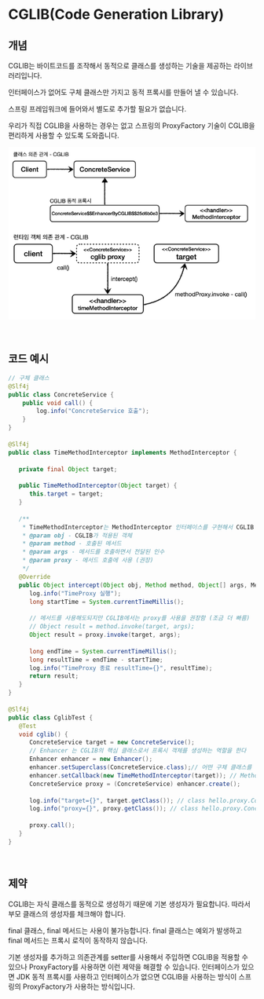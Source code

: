 # CGLIB(Code Generation Library)

## 개념

CGLIB는 바이트코드를 조작해서 동적으로 클래스를 생성하는 기술을 제공하는 라이브러리입니다.

인터페이스가 없어도 구체 클래스만 가지고 동적 프록시를 만들어 낼 수 있습니다.

스프링 프레임워크에 들어와서 별도로 추가할 필요가 없습니다.

우리가 직접 CGLIB을 사용하는 경우는 없고 스프링의 ProxyFactory 기술이 CGLIB을 편리하게 사용할 수 있도록 도와줍니다.

![CGLIB](../image/cglib.png)

<br>

## 코드 예시

```java
// 구체 클래스
@Slf4j
public class ConcreteService {
    public void call() {
        log.info("ConcreteService 호출");
    }
}

@Slf4j
public class TimeMethodInterceptor implements MethodInterceptor {

   private final Object target;

   public TimeMethodInterceptor(Object target) {
      this.target = target;
   }

   /**
    * TimeMethodInterceptor는 MethodInterceptor 인터페이스를 구현해서 CGLIB 프록시의 실행 로직을 정의합니다 (JDK 동적 프록시의 InvocationHandler 와 비슷)
    * @param obj - CGLIB가 적용된 객체
    * @param method - 호출된 메서드
    * @param args - 메서드를 호출하면서 전달된 인수
    * @param proxy - 메서드 호출에 사용 (권장)
    */
   @Override
   public Object intercept(Object obj, Method method, Object[] args, MethodProxy proxy) throws Throwable {
      log.info("TimeProxy 실행");
      long startTime = System.currentTimeMillis();

      // 메서드를 사용해도되지만 CGLIB에서는 proxy를 사용을 권장함 (조금 더 빠름)
      // Object result = method.invoke(target, args);
      Object result = proxy.invoke(target, args);

      long endTime = System.currentTimeMillis();
      long resultTime = endTime - startTime;
      log.info("TimeProxy 종료 resultTime={}", resultTime);
      return result;
   }
}

@Slf4j
public class CglibTest {
   @Test
   void cglib() {
      ConcreteService target = new ConcreteService();
      // Enhancer 는 CGLIB의 핵심 클래스로서 프록시 객체를 생성하는 역할을 한다
      Enhancer enhancer = new Enhancer();
      enhancer.setSuperclass(ConcreteService.class);// 어떤 구체 클래스를 상속 받을지 설정
      enhancer.setCallback(new TimeMethodInterceptor(target)); // MethodInterceptor가 Callback 인터페이스를 구현하고 있음
      ConcreteService proxy = (ConcreteService) enhancer.create();

      log.info("target={}", target.getClass()); // class hello.proxy.ConcreteService
      log.info("proxy={}", proxy.getClass()); // class hello.proxy.ConcreteService$$EnhancerByCGLIB$$3d5c645b

      proxy.call();
   }
}
```

<br>

## 제약

CGLIB는 자식 클래스를 동적으로 생성하기 때문에 기본 생성자가 필요합니다. 따라서 부모 클래스의 생성자를 체크해야 합니다.

final 클래스, final 메서드는 사용이 불가능합니다. final 클래스는 예외가 발생하고 final 메서드는 프록시 로직이 동작하지 않습니다.

기본 생성자를 추가하고 의존관계를 setter를 사용해서 주입하면 CGLIB을 적용할 수 있으나 ProxyFactory를 사용하면 이런 제약을 해결할 수 있습니다. 
인터페이스가 있으면 JDK 동적 프록시를 사용하고 인터페이스가 없으면 CGLIB을 사용하는 방식이 스프링의 ProxyFactory가 사용하는 방식입니다.
